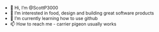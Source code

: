 - 👋 Hi, I’m @ScottP3000
- 👀 I’m interested in food, design and building great software products
- 🌱 I’m currently learning how to use github
- 📫 How to reach me - carrier pigeon usually works

<!---
ScottP3000/ScottP3000 is a ✨ special ✨ repository because its `README.md` (this file) appears on your GitHub profile.
You can click the Preview link to take a look at your changes.
--->
